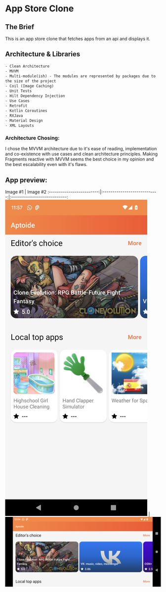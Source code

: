
# App Store Clone
## The Brief

This is an app store clone that fetches apps from an api and displays it.

## Architecture & Libraries

```
- Clean Architecture
- MVVM
- Multi-module(ish) - The modules are represented by packages due to the size of the project
- Coil (Image Caching)
- Unit Tests
- Hilt Dependency Injection
- Use Cases
- Retrofit
- Kotlin Coroutines
- RXJava
- Material Design
- XML Layouts
```

### Architecture Chosing:
I chose the MVVM architecture due to it's ease of reading, implementation and co-existence with use cases and clean architecture principles. Making Fragments reactive with MVVM seems the best choice in my opinion and the best escalability even with it's flaws.

## App preview:




Image #1            | Image #2
:-------------------------:|:----------------------------:|:----------------------------:
<img src="images/app_store_clone_1.png">    | <img src="images/app_store_clone_2.png">
